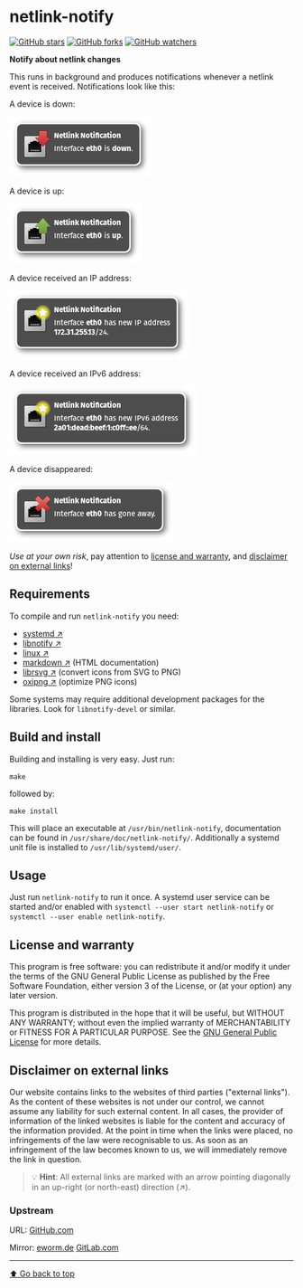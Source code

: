 netlink-notify
==============

[![GitHub stars](https://img.shields.io/github/stars/eworm-de/netlink-notify?logo=GitHub&style=flat&color=red)](https://github.com/eworm-de/netlink-notify/stargazers)
[![GitHub forks](https://img.shields.io/github/forks/eworm-de/netlink-notify?logo=GitHub&style=flat&color=green)](https://github.com/eworm-de/netlink-notify/network)
[![GitHub watchers](https://img.shields.io/github/watchers/eworm-de/netlink-notify?logo=GitHub&style=flat&color=blue)](https://github.com/eworm-de/netlink-notify/watchers)

**Notify about netlink changes**

This runs in background and produces notifications whenever a netlink event
is received. Notifications look like this:

A device is down:

![Device down](screenshots/down.png)

A device is up:

![Device up](screenshots/up.png)

A device received an IP address:

![Device received IP address](screenshots/ip.png)

A device received an IPv6 address:

![Device received IPv6 address](screenshots/ipv6.png)

A device disappeared:

![Device disappeared](screenshots/away.png)

*Use at your own risk*, pay attention to
[license and warranty](#license-and-warranty), and
[disclaimer on external links](#disclaimer-on-external-links)!

Requirements
------------

To compile and run `netlink-notify` you need:

* [systemd ↗️](https://www.github.com/systemd/systemd)
* [libnotify ↗️](https://developer.gnome.org/notification-spec/)
* [linux ↗️](https://www.kernel.org/)
* [markdown ↗️](https://daringfireball.net/projects/markdown/) (HTML documentation)
* [librsvg ↗️](https://wiki.gnome.org/Projects/LibRsvg) (convert icons from SVG to PNG)
* [oxipng ↗️](https://github.com/shssoichiro/oxipng) (optimize PNG icons)

Some systems may require additional development packages for the libraries.
Look for `libnotify-devel` or similar.

Build and install
-----------------

Building and installing is very easy. Just run:

    make

followed by:

    make install

This will place an executable at `/usr/bin/netlink-notify`,
documentation can be found in `/usr/share/doc/netlink-notify/`.
Additionally a systemd unit file is installed to `/usr/lib/systemd/user/`.

Usage
-----

Just run `netlink-notify` to run it once. A systemd user service can be
started and/or enabled with `systemctl --user start netlink-notify`
or `systemctl --user enable netlink-notify`.

License and warranty
--------------------

This program is free software: you can redistribute it and/or modify
it under the terms of the GNU General Public License as published by
the Free Software Foundation, either version 3 of the License, or
(at your option) any later version.

This program is distributed in the hope that it will be useful,
but WITHOUT ANY WARRANTY; without even the implied warranty of
MERCHANTABILITY or FITNESS FOR A PARTICULAR PURPOSE.  See the
[GNU General Public License](COPYING.md) for more details.

Disclaimer on external links
----------------------------

Our website contains links to the websites of third parties ("external
links"). As the content of these websites is not under our control, we
cannot assume any liability for such external content. In all cases, the
provider of information of the linked websites is liable for the content
and accuracy of the information provided. At the point in time when the
links were placed, no infringements of the law were recognisable to us.
As soon as an infringement of the law becomes known to us, we will
immediately remove the link in question.

> 💡️ **Hint**: All external links are marked with an arrow pointing
> diagonally in an up-right (or north-east) direction (↗️).

### Upstream

URL:
[GitHub.com](https://github.com/eworm-de/netlink-notify#netlink-notify)

Mirror:
[eworm.de](https://git.eworm.de/cgit.cgi/netlink-notify/)
[GitLab.com](https://gitlab.com/eworm-de/netlink-notify#netlink-notify)

---
[⬆️ Go back to top](#top)
